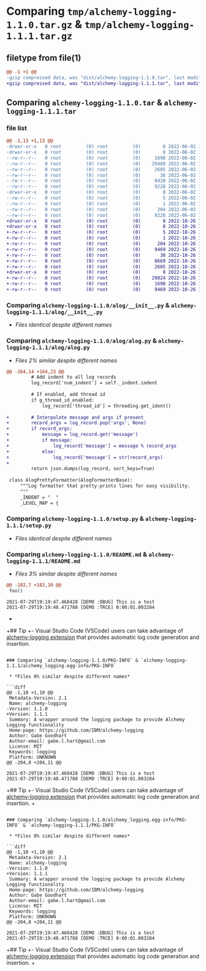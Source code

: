 # Comparing `tmp/alchemy-logging-1.1.0.tar.gz` & `tmp/alchemy-logging-1.1.1.tar.gz`

## filetype from file(1)

```diff
@@ -1 +1 @@
-gzip compressed data, was "dist/alchemy-logging-1.1.0.tar", last modified: Thu Jun  2 17:29:12 2022, max compression
+gzip compressed data, was "dist/alchemy-logging-1.1.1.tar", last modified: Wed Oct 26 18:24:35 2022, max compression
```

## Comparing `alchemy-logging-1.1.0.tar` & `alchemy-logging-1.1.1.tar`

### file list

```diff
@@ -1,13 +1,13 @@
-drwxr-xr-x   0 root         (0) root         (0)        0 2022-06-02 17:29:12.000000 alchemy-logging-1.1.0/
-drwxr-xr-x   0 root         (0) root         (0)        0 2022-06-02 17:29:12.000000 alchemy-logging-1.1.0/alog/
--rw-r--r--   0 root         (0) root         (0)     1698 2022-06-02 17:28:43.000000 alchemy-logging-1.1.0/alog/__init__.py
--rw-r--r--   0 root         (0) root         (0)    29489 2022-06-02 17:28:43.000000 alchemy-logging-1.1.0/alog/alog.py
--rw-r--r--   0 root         (0) root         (0)     2605 2022-06-02 17:28:43.000000 alchemy-logging-1.1.0/setup.py
--rw-r--r--   0 root         (0) root         (0)       38 2022-06-02 17:29:12.000000 alchemy-logging-1.1.0/setup.cfg
--rw-r--r--   0 root         (0) root         (0)     8428 2022-06-02 17:28:43.000000 alchemy-logging-1.1.0/README.md
--rw-r--r--   0 root         (0) root         (0)     9228 2022-06-02 17:29:12.000000 alchemy-logging-1.1.0/PKG-INFO
-drwxr-xr-x   0 root         (0) root         (0)        0 2022-06-02 17:29:12.000000 alchemy-logging-1.1.0/alchemy_logging.egg-info/
--rw-r--r--   0 root         (0) root         (0)        5 2022-06-02 17:29:12.000000 alchemy-logging-1.1.0/alchemy_logging.egg-info/top_level.txt
--rw-r--r--   0 root         (0) root         (0)        1 2022-06-02 17:29:12.000000 alchemy-logging-1.1.0/alchemy_logging.egg-info/dependency_links.txt
--rw-r--r--   0 root         (0) root         (0)      204 2022-06-02 17:29:12.000000 alchemy-logging-1.1.0/alchemy_logging.egg-info/SOURCES.txt
--rw-r--r--   0 root         (0) root         (0)     9228 2022-06-02 17:29:12.000000 alchemy-logging-1.1.0/alchemy_logging.egg-info/PKG-INFO
+drwxr-xr-x   0 root         (0) root         (0)        0 2022-10-26 18:24:35.000000 alchemy-logging-1.1.1/
+drwxr-xr-x   0 root         (0) root         (0)        0 2022-10-26 18:24:35.000000 alchemy-logging-1.1.1/alchemy_logging.egg-info/
+-rw-r--r--   0 root         (0) root         (0)        5 2022-10-26 18:24:35.000000 alchemy-logging-1.1.1/alchemy_logging.egg-info/top_level.txt
+-rw-r--r--   0 root         (0) root         (0)        1 2022-10-26 18:24:35.000000 alchemy-logging-1.1.1/alchemy_logging.egg-info/dependency_links.txt
+-rw-r--r--   0 root         (0) root         (0)      204 2022-10-26 18:24:35.000000 alchemy-logging-1.1.1/alchemy_logging.egg-info/SOURCES.txt
+-rw-r--r--   0 root         (0) root         (0)     9469 2022-10-26 18:24:35.000000 alchemy-logging-1.1.1/alchemy_logging.egg-info/PKG-INFO
+-rw-r--r--   0 root         (0) root         (0)       38 2022-10-26 18:24:35.000000 alchemy-logging-1.1.1/setup.cfg
+-rw-r--r--   0 root         (0) root         (0)     8669 2022-10-26 18:24:04.000000 alchemy-logging-1.1.1/README.md
+-rw-r--r--   0 root         (0) root         (0)     2605 2022-10-26 18:24:04.000000 alchemy-logging-1.1.1/setup.py
+drwxr-xr-x   0 root         (0) root         (0)        0 2022-10-26 18:24:35.000000 alchemy-logging-1.1.1/alog/
+-rw-r--r--   0 root         (0) root         (0)    29824 2022-10-26 18:24:04.000000 alchemy-logging-1.1.1/alog/alog.py
+-rw-r--r--   0 root         (0) root         (0)     1698 2022-10-26 18:24:04.000000 alchemy-logging-1.1.1/alog/__init__.py
+-rw-r--r--   0 root         (0) root         (0)     9469 2022-10-26 18:24:35.000000 alchemy-logging-1.1.1/PKG-INFO
```

### Comparing `alchemy-logging-1.1.0/alog/__init__.py` & `alchemy-logging-1.1.1/alog/__init__.py`

 * *Files identical despite different names*

### Comparing `alchemy-logging-1.1.0/alog/alog.py` & `alchemy-logging-1.1.1/alog/alog.py`

 * *Files 2% similar despite different names*

```diff
@@ -164,14 +164,23 @@
         # Add indent to all log records
         log_record['num_indent'] = self._indent.indent
 
         # If enabled, add thread id
         if g_thread_id_enabled:
             log_record['thread_id'] = threading.get_ident()
 
+        # Interpolate message and args if present
+        record_args = log_record.pop('args', None)
+        if record_args:
+            message = log_record.get('message')
+            if message:
+                log_record['message'] = message % record_args
+            else:
+                log_record['message'] = str(record_args)
+
         return json.dumps(log_record, sort_keys=True)
 
 class AlogPrettyFormatter(AlogFormatterBase):
     """Log formatter that pretty-prints lines for easy visibility.
     """
     _INDENT = "  "
     _LEVEL_MAP = {
```

### Comparing `alchemy-logging-1.1.0/setup.py` & `alchemy-logging-1.1.1/setup.py`

 * *Files identical despite different names*

### Comparing `alchemy-logging-1.1.0/README.md` & `alchemy-logging-1.1.1/README.md`

 * *Files 3% similar despite different names*

```diff
@@ -182,7 +182,10 @@
 foo()
 ```
 
 ```
 2021-07-29T19:19:47.468428 [DEMO :DBUG] This is a test
 2021-07-29T19:19:48.471788 [DEMO :TRCE] 0:00:01.003284
 ```
+
+## Tip
+- Visual Studio Code (VSCode) users can take advantage of [alchemy-logging extension](https://marketplace.visualstudio.com/items?itemName=Gaurav-Kumbhat.alog-code-generator) that provides automatic log code generation and insertion.
```

### Comparing `alchemy-logging-1.1.0/PKG-INFO` & `alchemy-logging-1.1.1/alchemy_logging.egg-info/PKG-INFO`

 * *Files 0% similar despite different names*

```diff
@@ -1,10 +1,10 @@
 Metadata-Version: 2.1
 Name: alchemy-logging
-Version: 1.1.0
+Version: 1.1.1
 Summary: A wrapper around the logging package to provide Alchemy Logging functionality
 Home-page: https://github.com/IBM/alchemy-logging
 Author: Gabe Goodhart
 Author-email: gabe.l.hart@gmail.com
 License: MIT
 Keywords: logging
 Platform: UNKNOWN
@@ -204,8 +204,11 @@
 ```
 
 ```
 2021-07-29T19:19:47.468428 [DEMO :DBUG] This is a test
 2021-07-29T19:19:48.471788 [DEMO :TRCE] 0:00:01.003284
 ```
 
+## Tip
+- Visual Studio Code (VSCode) users can take advantage of [alchemy-logging extension](https://marketplace.visualstudio.com/items?itemName=Gaurav-Kumbhat.alog-code-generator) that provides automatic log code generation and insertion.
+
```

### Comparing `alchemy-logging-1.1.0/alchemy_logging.egg-info/PKG-INFO` & `alchemy-logging-1.1.1/PKG-INFO`

 * *Files 0% similar despite different names*

```diff
@@ -1,10 +1,10 @@
 Metadata-Version: 2.1
 Name: alchemy-logging
-Version: 1.1.0
+Version: 1.1.1
 Summary: A wrapper around the logging package to provide Alchemy Logging functionality
 Home-page: https://github.com/IBM/alchemy-logging
 Author: Gabe Goodhart
 Author-email: gabe.l.hart@gmail.com
 License: MIT
 Keywords: logging
 Platform: UNKNOWN
@@ -204,8 +204,11 @@
 ```
 
 ```
 2021-07-29T19:19:47.468428 [DEMO :DBUG] This is a test
 2021-07-29T19:19:48.471788 [DEMO :TRCE] 0:00:01.003284
 ```
 
+## Tip
+- Visual Studio Code (VSCode) users can take advantage of [alchemy-logging extension](https://marketplace.visualstudio.com/items?itemName=Gaurav-Kumbhat.alog-code-generator) that provides automatic log code generation and insertion.
+
```

